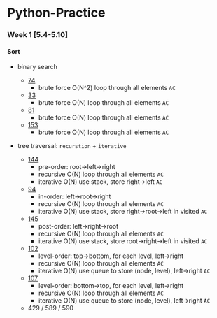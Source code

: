 # Python-Practice

### Week 1 [5.4-5.10]
#### Sort
- binary search		
  - [74](https://leetcode.com/problems/search-a-2d-matrix/)
    - brute force O(N^2) loop through all elements `AC`
  - [33](https://leetcode.com/problems/search-in-rotated-sorted-array/submissions/)
    - brute force O(N) loop through all elements `AC`
  - [81](https://leetcode.com/problems/search-in-rotated-sorted-array-ii/submissions/)
    - brute force O(N) loop through all elements `AC`
  - [153](https://leetcode.com/problems/find-minimum-in-rotated-sorted-array/)
    - brute force O(N) loop through all elements `AC`

- tree traversal: `recurstion` + `iterative`
  - [144](https://leetcode.com/problems/binary-tree-preorder-traversal/)
    - pre-order: root->left->right
    - recursive O(N) loop through all elements `AC`
    - iterative O(N) use stack, store right->left `AC`  
  - [94](https://leetcode.com/problems/binary-tree-inorder-traversal/)
    - in-order: left->root->right
    - recursive O(N) loop through all elements `AC`
    - iterative O(N) use stack, store right->root->left in visited `AC`
  - [145](https://leetcode.com/problems/binary-tree-postorder-traversal/)
    - post-order: left->right->root
    - recursive O(N) loop through all elements `AC`
    - iterative O(N) use stack, store root->right->left in visited `AC`
  - [102](https://leetcode.com/problems/binary-tree-level-order-traversal/)
    - level-order: top->bottom, for each level, left->right
    - recursive O(N) loop through all elements `AC`
    - iterative O(N) use queue to store (node, level), left->right `AC`
  - [107](https://leetcode.com/problems/binary-tree-level-order-traversal-ii/)
    - level-order: bottom->top, for each level, left->right
    - recursive O(N) loop through all elements `AC`
    - iterative O(N) use queue to store (node, level), left->right `AC`
  - 429 / 589 / 590 



